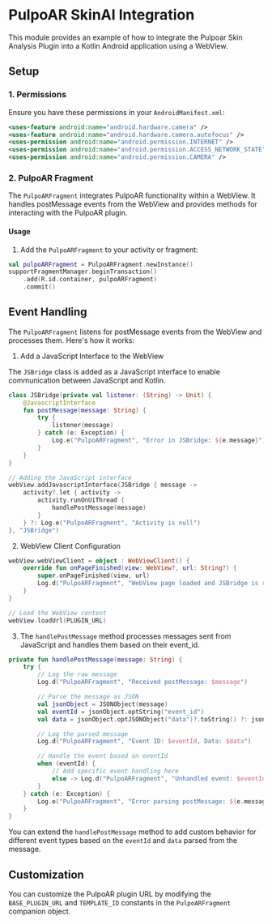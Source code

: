# PulpoAR SkinAI Integration

This module provides an example of how to integrate the Pulpoar Skin Analysis Plugin into a Kotlin Android application using a WebView.

## Setup

### 1. Permissions

Ensure you have these permissions in your `AndroidManifest.xml`:

```xml
<uses-feature android:name="android.hardware.camera" />
<uses-feature android:name="android.hardware.camera.autofocus" />
<uses-permission android:name="android.permission.INTERNET" />
<uses-permission android:name="android.permission.ACCESS_NETWORK_STATE" />
<uses-permission android:name="android.permission.CAMERA" />
```

### 2. PulpoAR Fragment

The `PulpoARFragment` integrates PulpoAR functionality within a WebView. It handles postMessage events from the WebView and provides methods for interacting with the PulpoAR plugin.

#### Usage

1. Add the `PulpoARFragment` to your activity or fragment:

```kotlin
val pulpoARFragment = PulpoARFragment.newInstance()
supportFragmentManager.beginTransaction()
    .add(R.id.container, pulpoARFragment)
    .commit()
```

## Event Handling

The `PulpoARFragment` listens for postMessage events from the WebView and processes them. Here's how it works:

1. Add a JavaScript Interface to the WebView

The `JSBridge` class is added as a JavaScript interface to enable communication between JavaScript and Kotlin.

```kotlin
class JSBridge(private val listener: (String) -> Unit) {
    @JavascriptInterface
    fun postMessage(message: String) {
        try {
            listener(message)
        } catch (e: Exception) {
            Log.e("PulpoARFragment", "Error in JSBridge: ${e.message}")
        }
    }
}

// Adding the JavaScript interface
webView.addJavascriptInterface(JSBridge { message ->
    activity?.let { activity ->
        activity.runOnUiThread {
            handlePostMessage(message)
        }
    } ?: Log.e("PulpoARFragment", "Activity is null")
}, "JSBridge")

```

2. WebView Client Configuration

```kotlin
webView.webViewClient = object : WebViewClient() {
    override fun onPageFinished(view: WebView?, url: String?) {
        super.onPageFinished(view, url)
        Log.d("PulpoARFragment", "WebView page loaded and JSBridge is ready.")
    }
}

// Load the WebView content
webView.loadUrl(PLUGIN_URL)

```

3. The `handlePostMessage` method processes messages sent from JavaScript and handles them based on their event_id.

```kotlin
private fun handlePostMessage(message: String) {
    try {
        // Log the raw message
        Log.d("PulpoARFragment", "Received postMessage: $message")

        // Parse the message as JSON
        val jsonObject = JSONObject(message)
        val eventId = jsonObject.optString("event_id")
        val data = jsonObject.optJSONObject("data")?.toString() ?: jsonObject.optString("data")

        // Log the parsed message
        Log.d("PulpoARFragment", "Event ID: $eventId, Data: $data")

        // Handle the event based on eventId
        when (eventId) {
            // Add specific event handling here
            else -> Log.d("PulpoARFragment", "Unhandled event: $eventId")
        }
    } catch (e: Exception) {
        Log.e("PulpoARFragment", "Error parsing postMessage: ${e.message}")
    }
}
```

You can extend the `handlePostMessage` method to add custom behavior for different event types based on the `eventId` and `data` parsed from the message.

## Customization

You can customize the PulpoAR plugin URL by modifying the `BASE_PLUGIN_URL` and `TEMPLATE_ID` constants in the `PulpoARFragment` companion object.
